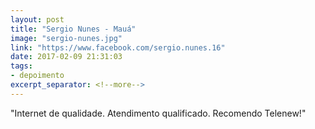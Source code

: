 ```yaml
---
layout: post
title: "Sergio Nunes - Mauá"
image: "sergio-nunes.jpg"
link: "https://www.facebook.com/sergio.nunes.16"
date: 2017-02-09 21:31:03
tags:
- depoimento
excerpt_separator: <!--more-->
---
```


"Internet de qualidade. Atendimento qualificado. Recomendo Telenew!"